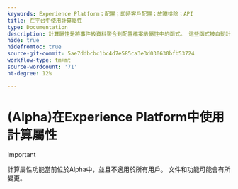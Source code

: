 ```yaml
---
keywords: Experience Platform；配置；即時客戶配置；故障排除；API
title: 在平台中使用計算屬性
type: Documentation
description: 計算屬性是將事件級資料聚合到配置檔案級屬性中的函式。 這些函式被自動計算，以便可以跨分段、激活和個性化使用。
hide: true
hidefromtoc: true
source-git-commit: 5ae7ddbcbc1bc4d7e585ca3e3d030630bfb53724
workflow-type: tm+mt
source-wordcount: '71'
ht-degree: 12%

---
```



# (Alpha)在Experience Platform中使用計算屬性

>[!IMPORTANT]
>
>計算屬性功能當前位於Alpha中，並且不適用於所有用戶。 文件和功能可能會有所變更。